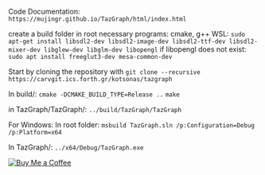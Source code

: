 Code Documentation: `https://mujingr.github.io/TazGraph/html/index.html` 

create a build folder in root
necessary programs: cmake, g++
WSL: 
`sudo apt-get install libsdl2-dev libsdl2-image-dev libsdl2-ttf-dev libsdl2-mixer-dev libglew-dev libglm-dev libopengl`
if libopengl does not exist:
`sudo apt install freeglut3-dev mesa-common-dev`

Start by cloning the repository with
`git clone --recursive https://carvgit.ics.forth.gr/kotsonas/tazgraph`

In build/:
`cmake -DCMAKE_BUILD_TYPE=Release ..`
`make`

in TazGraph/TazGraph/:
`../build/TazGraph/TazGraph`

For Windows:
In root folder:
`msbuild TazGraph.sln /p:Configuration=Debug /p:Platform=x64`

In TazGraph/:
`../x64/Debug/TazGraph.exe`

[![Buy Me a Coffee](https://img.shields.io/badge/Buy%20Me%20a%20Coffee-support%20me-FFDD00?style=for-the-badge&logo=buy-me-a-coffee)](https://www.buymeacoffee.com/mujingr)
